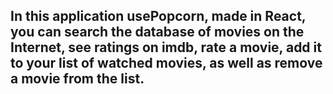 ## In this application usePopcorn, made in React, you can search the database of movies on the Internet, see ratings on imdb, rate a movie, add it to your list of watched movies, as well as remove a movie from the list.


